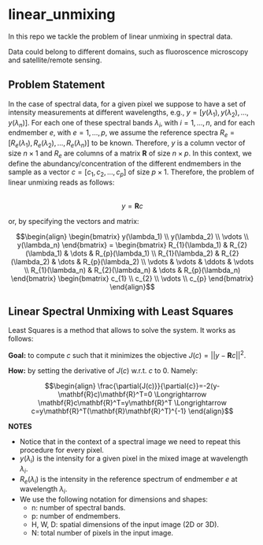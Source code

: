 # linear_unmixing

In this repo we tackle the problem of linear unmixing in spectral data.

Data could belong to different domains, such as fluoroscence microscopy and satellite/remote sensing.

## Problem Statement

In the case of spectral data, for a given pixel we suppose to have a set of intensity measurements at different wavelengths, e.g., $y = [y(\lambda_1),y(\lambda_2),\dots,y(\lambda_n)]$. For each one of these spectral bands $\lambda_i$, with $i=1,\dots,n$, and for each endmember $e$, with $e=1,\dots,p$, we assume the reference spectra $R_e=[R_e(\lambda_1), R_e(\lambda_2), \dots, R_e(\lambda_n)]$ to be known. Therefore, $y$ is a column vector of size $n \times 1$ and $R_e$ are columns of a matrix $\mathbf{R}$ of size $n \times p$. In this context, we define the abundancy/concentration of the different endmembers in the sample as a vector $c = [c_1, c_2, \dots, c_p]$ of size $p \times 1$. Therefore, the problem of linear unmixing reads as follows: <br><br>

```math
\begin{equation}
y = \mathbf{R}c
\end{equation}
```

or, by specifying the vectors and matrix:

```math
\begin{align}
    \begin{bmatrix}
        y(\lambda_1) \\
        y(\lambda_2) \\
        \vdots \\
        y(\lambda_n)
    \end{bmatrix}
        =
    \begin{bmatrix}
        R_{1}(\lambda_1) & R_{2}(\lambda_1) & \dots & R_{p}(\lambda_1) \\
        R_{1}(\lambda_2) & R_{2}(\lambda_2) & \dots & R_{p}(\lambda_2) \\
        \vdots & \vdots & \ddots & \vdots \\
        R_{1}(\lambda_n) & R_{2}(\lambda_n) & \dots & R_{p}(\lambda_n)
    \end{bmatrix}
    \begin{bmatrix}
        c_{1} \\
        c_{2} \\
        \vdots \\
        c_{p}
    \end{bmatrix}
\end{align}
```

## Linear Spectral Unmixing with Least Squares

Least Squares is a method that allows to solve the system. It works as follows:

**Goal:** to compute $c$ such that it minimizes the objective $J(c)=||y - \mathbf{R}c||^2$.

**How:** by setting the derivative of $J(c)$ w.r.t. $c$ to $0$. Namely:
```math
\begin{align}
\frac{\partial{J(c)}}{\partial{c}}=-2(y-\mathbf{R}c)\mathbf{R}^T=0 \Longrightarrow \mathbf{R}c\mathbf{R}^T=y\mathbf{R}^T \Longrightarrow c=y\mathbf{R}^T(\mathbf{R}\mathbf{R}^T)^{-1} 
\end{align}
```

**NOTES**

- Notice that in the context of a spectral image we need to repeat this procedure for every pixel.
- $y(\lambda_i)$ is the intensity for a given pixel in the mixed image at wavelength $\lambda_i$.
- $R_e(\lambda_i)$ is the intensity in the reference spectrum of endmember $e$ at wavelength $\lambda_i$. 
- We use the following notation for dimensions and shapes:
    - n: number of spectral bands.
    - p: number of endmembers.
    - H, W, D: spatial dimensions of the input image (2D or 3D).
    - N: total number of pixels in the input image.


